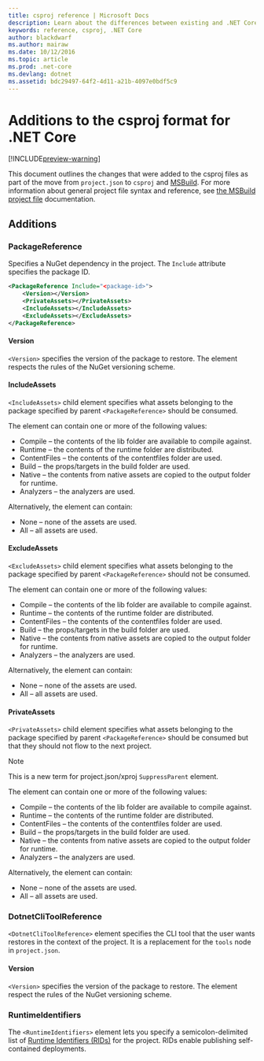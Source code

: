 ```yaml
---
title: csproj reference | Microsoft Docs
description: Learn about the differences between existing and .NET Core csproj files
keywords: reference, csproj, .NET Core
author: blackdwarf
ms.author: mairaw
ms.date: 10/12/2016
ms.topic: article
ms.prod: .net-core
ms.devlang: dotnet
ms.assetid: bdc29497-64f2-4d11-a21b-4097e0bdf5c9
---
```


# Additions to the csproj format for .NET Core

[!INCLUDE[preview-warning](../../../includes/warning.md)]

This document outlines the changes that were added to the csproj files as part of the move from `project.json` to `csproj` and 
[MSBuild](https://github.com/Microsoft/MSBuild). For more information about general project file syntax and reference, 
see [the MSBuild project file](https://docs.microsoft.com/visualstudio/msbuild/msbuild-project-file-schema-reference) documentation.  

## Additions

### PackageReference
Specifies a NuGet dependency in the project. The `Include` attribute specifies the package ID. 

```xml
<PackageReference Include="<package-id>">
    <Version></Version>
    <PrivateAssets></PrivateAssets>
    <IncludeAssets></IncludeAssets>
    <ExcludeAssets></ExcludeAssets>
</PackageReference>
```

#### Version
`<Version>` specifies the version of the package to restore. The element respects the rules of the NuGet versioning scheme.

#### IncludeAssets
`<IncludeAssets>` child element specifies what assets belonging to the package specified by parent `<PackageReference>` should be 
consumed. 

The element can contain one or more of the following values:

* Compile – the contents of the lib folder are available to compile against.
* Runtime – the contents of the runtime folder are distributed.
* ContentFiles – the contents of the contentfiles folder are used.
* Build – the props/targets in the build folder are used.
* Native – the contents from native assets are copied to the output folder for runtime.
* Analyzers – the analyzers are used.

Alternatively, the element can contain:

* None – none of the assets are used.
* All – all assets are used.

#### ExcludeAssets
`<ExcludeAssets>` child element specifies what assets belonging to the package specified by parent `<PackageReference>` should not 
be consumed.

The element can contain one or more of the following values:

* Compile – the contents of the lib folder are available to compile against.
* Runtime – the contents of the runtime folder are distributed.
* ContentFiles – the contents of the contentfiles folder are used.
* Build – the props/targets in the build folder are used.
* Native – the contents from native assets are copied to the output folder for runtime.
* Analyzers – the analyzers are used.

Alternatively, the element can contain:

* None – none of the assets are used.
* All – all assets are used.

#### PrivateAssets
`<PrivateAssets>` child element specifies what assets belonging to the package specified by parent `<PackageReference>` should be 
consumed but that they should not flow to the next project. 

> [!NOTE]
> This is a new term for project.json/xproj `SuppressParent` element. 

The element can contain one or more of the following values:

* Compile – the contents of the lib folder are available to compile against.
* Runtime – the contents of the runtime folder are distributed.
* ContentFiles – the contents of the contentfiles folder are used.
* Build – the props/targets in the build folder are used.
* Native – the contents from native assets are copied to the output folder for runtime.
* Analyzers – the analyzers are used.

Alternatively, the element can contain:

* None – none of the assets are used.
* All – all assets are used.

### DotnetCliToolReference
`<DotnetCliToolReference>` element specifies the CLI tool that the user wants restores in the context of the project. It is 
a replacement for the `tools` node in `project.json`. 

#### Version
`<Version>` specifies the version of the package to restore. The element respect the rules of the NuGet versioning scheme.

### RuntimeIdentifiers
The `<RuntimeIdentifiers>` element lets you specify a semicolon-delimited list of [Runtime Identifiers (RIDs)](../../rid-catalog.md) for the project. 
RIDs enable publishing self-contained deployments. 